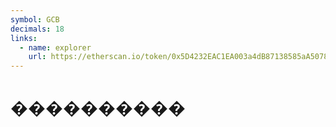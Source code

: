 ```yaml
---
symbol: GCB
decimals: 18
links:
  - name: explorer
    url: https://etherscan.io/token/0x5D4232EAC1EA003a4dB87138585aA5078DeD2b10
---
```


# ����������
